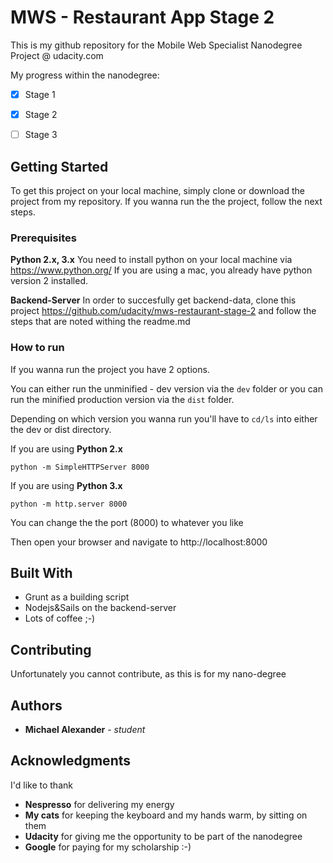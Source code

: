 
# MWS - Restaurant App Stage 2

This is my github repository for the Mobile Web Specialist Nanodegree Project @ udacity.com

My progress within the nanodegree:
- [x] Stage 1
- [x] Stage 2
- [ ] Stage 3


## [](https://gist.github.com/PurpleBooth/109311bb0361f32d87a2#getting-started)Getting Started

To get this project on your local machine, simply clone or download the project from my repository.
If you wanna run the the project, follow the next steps.

### [](https://gist.github.com/PurpleBooth/109311bb0361f32d87a2#prerequisites)Prerequisites

**Python 2.x, 3.x**
You need to install python on your local machine via https://www.python.org/
If you are using a mac, you already have python version 2 installed.

**Backend-Server**
In order to succesfully get backend-data, clone this project https://github.com/udacity/mws-restaurant-stage-2 and follow the steps that are noted withing the readme.md

### [](https://gist.github.com/PurpleBooth/109311bb0361f32d87a2#installing)How to run

If you wanna run the project you have 2 options.

You can either run the unminified - dev version via the `dev` folder or you can run the minified production version via the `dist` folder.

Depending on which version you wanna run you'll have to `cd/ls` into either the dev or dist directory.

If you are using **Python 2.x**

```
python -m SimpleHTTPServer 8000
```

If you are using **Python 3.x**

```
python -m http.server 8000
```
You can change the the port (8000) to whatever you like

Then open your browser and navigate to http://localhost:8000


## [](https://gist.github.com/PurpleBooth/109311bb0361f32d87a2#built-with)Built With

-   Grunt as a building script
-   Nodejs&Sails on the backend-server
-   Lots of coffee ;-)

## [](https://gist.github.com/PurpleBooth/109311bb0361f32d87a2#contributing)Contributing

Unfortunately you cannot contribute, as this is for my nano-degree

## [](https://gist.github.com/PurpleBooth/109311bb0361f32d87a2#authors)Authors

-   **Michael Alexander**  -  _student_ 

## [](https://gist.github.com/PurpleBooth/109311bb0361f32d87a2#acknowledgments)Acknowledgments
I'd like to thank 

 - **Nespresso** for delivering my energy
 - **My cats** for keeping the keyboard and my hands warm, by sitting on them
 - **Udacity** for giving me the opportunity to be part of the nanodegree
 - **Google** for paying for my scholarship :-)



